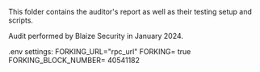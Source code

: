 This folder contains the auditor's report as well as their testing setup and scripts.

Audit performed by Blaize Security in January 2024.

.env settings:
FORKING_URL="rpc_url"
FORKING= true
FORKING_BLOCK_NUMBER= 40541182
